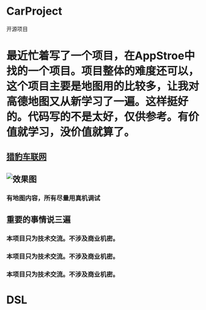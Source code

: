 # CarProject
开源项目

# 最近忙着写了一个项目，在AppStroe中找的一个项目。项目整体的难度还可以，这个项目主要是地图用的比较多，让我对高德地图又从新学习了一遍。这样挺好的。代码写的不是太好，仅供参考。有价值就学习，没价值就算了。

## [猎豹车联网](https://itunes.apple.com/cn/app/%E7%8C%8E%E8%B1%B9-chettah/id1179204049?mt=8)
## ![效果图](https://github.com/dslcoding/CarProject/blob/master/SaveVideop1.gif)
### 有地图内容，所有尽量用真机调试

## 重要的事情说三遍

### 本项目只为技术交流。不涉及商业机密。
### 本项目只为技术交流。不涉及商业机密。
### 本项目只为技术交流。不涉及商业机密。
# DSL
